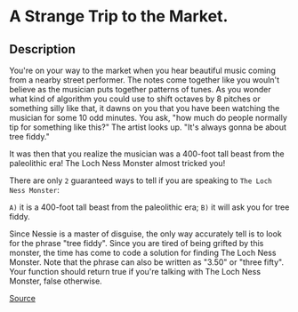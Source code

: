 # A Strange Trip to the Market.

## Description

You're on your way to the market when you hear beautiful music coming from
a nearby street performer. The notes come together like you wouln't believe
as the musician puts together patterns of tunes. As you wonder what kind of
algorithm you could use to shift octaves by 8 pitches or something silly like
that, it dawns on you that you have been watching the musician for some 10 odd
minutes. You ask, "how much do people normally tip for something like this?"
The artist looks up. "It's always gonna be about tree fiddy."

It was then that you realize the musician was a 400-foot tall beast from the
paleolithic era! The Loch Ness Monster almost tricked you!

There are only `2` guaranteed ways to tell if you are speaking to 
`The Loch Ness Monster`:

`A)` it is a 400-foot tall beast from the paleolithic era; 
`B)` it will ask you for tree fiddy.

Since Nessie is a master of disguise, the only way accurately tell is to look
for the phrase "tree fiddy". Since you are tired of being grifted by this monster,
the time has come to code a solution for finding The Loch Ness Monster. Note that
the phrase can also be written as "3.50" or "three fifty". Your function should
return true if you're talking with The Loch Ness Monster, false otherwise.

[Source](https://www.codewars.com/kata/55ccdf1512938ce3ac000056)